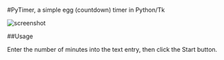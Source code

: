 #PyTimer, a simple egg (countdown) timer in Python/Tk

![screenshot](https://github.com/mdoege/PyTimer/raw/master/screenshot.png "PyBrite screenshot")

##Usage

Enter the number of minutes into the text entry, then click the Start button.
